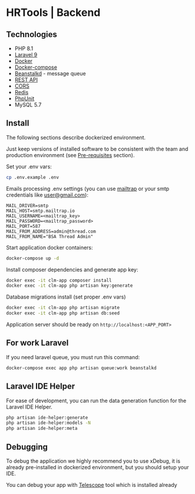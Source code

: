 # HRTools | Backend

## Technologies

* PHP 8.1
* [Laravel 9](https://laravel.com)
* [Docker](https://www.docker.com/)
* [Docker-compose](https://docs.docker.com/compose/)
* [Beanstalkd](https://github.com/beanstalkd/beanstalkd) - message queue
* [REST API](https://ru.wikipedia.org/wiki/REST)
* [CORS](https://developer.mozilla.org/ru/docs/Web/HTTP/CORS)
* [Redis](https://redis.io/)
* [PhpUnit](https://phpunit.de/)
* MySQL 5.7


## Install

The following sections describe dockerized environment.

Just keep versions of installed software to be consistent with the team and production environment (see [Pre-requisites](#pre-requisites) section).


Set your .env vars:
```bash
cp .env.example .env
```

Emails processing .env settings (you can use [mailtrap](https://mailtrap.io/) or your smtp credentials like user@gmail.com):
```dotenv
MAIL_DRIVER=smtp
MAIL_HOST=smtp.mailtrap.io
MAIL_USERNAME=<mailtrap_key>
MAIL_PASSWORD=<mailtrap_password>
MAIL_PORT=587
MAIL_FROM_ADDRESS=admin@thread.com
MAIL_FROM_NAME="BSA Thread Admin"
```

Start application docker containers:
``` bash
docker-compose up -d
```

Install composer dependencies and generate app key:
```bash
docker exec -it clm-app composer install
docker exec -it clm-app php artisan key:generate
```

Database migrations install (set proper .env vars)
```bash
docker exec -it clm-app php artisan migrate
docker exec -it clm-app php artisan db:seed
```

Application server should be ready on `http://localhost:<APP_PORT>`

## For work Laravel 

If you need laravel queue, you must run this command:
```bash
docker-compose exec app php artisan queue:work beanstalkd
```

## Laravel IDE Helper

For ease of development, you can run the data generation function for the Laravel IDE Helper.
```bash
php artisan ide-helper:generate
php artisan ide-helper:models -N
php artisan ide-helper:meta
```

## Debugging

To debug the application we highly recommend you to use xDebug, it is already pre-installed in dockerized environment, but you should setup your IDE.

You can debug your app with [Telescope](https://laravel.com/docs/9.x/telescope) tool which is installed already
